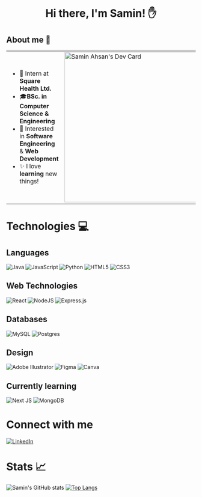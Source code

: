 <h1 align = "center" > Hi there, I'm Samin! ✋</h1>

## About me 📖

<span></span>
<span></span>
<table>
<tr>
  <td valign="center">    
    <ul>
      <li style="none">🏢 Intern at <b>Square Health Ltd. </b> </li>
      <li style="none">🎓<b>BSc. in Computer Science & Engineering</b></li>
      <li>🌱 Interested in <b>Software Engineering</b> & <b>Web Development</b></li>
      <li>✨ I love <b>learning</b> new things!</li>
    </ul>
    
    
    
    
  </td>
  <td>
    <a href="https://app.daily.dev/speedyGonzal0"><img src="https://api.daily.dev/devcards/c81e27f8f18f42b2a336c79c8e65c4c8.png?r=asy" width="400" alt="Samin Ahsan's Dev Card"/></a>
  </td>

</tr>
</table>

# Technologies 💻
## Languages
![Java](https://img.shields.io/badge/java-%23ED8B00.svg?style=for-the-badge&logo=java&logoColor=white)
![JavaScript](https://img.shields.io/badge/javascript-%23323330.svg?style=for-the-badge&logo=javascript&logoColor=%23F7DF1E)
![Python](https://img.shields.io/badge/python-3670A0?style=for-the-badge&logo=python&logoColor=ffdd54)
![HTML5](https://img.shields.io/badge/html5-%23E34F26.svg?style=for-the-badge&logo=html5&logoColor=white)
![CSS3](https://img.shields.io/badge/css3-%231572B6.svg?style=for-the-badge&logo=css3&logoColor=white)

## Web Technologies
![React](https://img.shields.io/badge/react-%2320232a.svg?style=for-the-badge&logo=react&logoColor=%2361DAFB)
![NodeJS](https://img.shields.io/badge/node.js-6DA55F?style=for-the-badge&logo=node.js&logoColor=white)
![Express.js](https://img.shields.io/badge/express.js-%23404d59.svg?style=for-the-badge&logo=express&logoColor=%2361DAFB)

## Databases
![MySQL](https://img.shields.io/badge/mysql-%2300f.svg?style=for-the-badge&logo=mysql&logoColor=white)
![Postgres](https://img.shields.io/badge/postgres-%23316192.svg?style=for-the-badge&logo=postgresql&logoColor=white)

## Design
![Adobe Illustrator](https://img.shields.io/badge/adobe%20illustrator-%23FF9A00.svg?style=for-the-badge&logo=adobe%20illustrator&logoColor=white)
![Figma](https://img.shields.io/badge/figma-%23F24E1E.svg?style=for-the-badge&logo=figma&logoColor=white)
![Canva](https://img.shields.io/badge/Canva-%2300C4CC.svg?style=for-the-badge&logo=Canva&logoColor=white)

## Currently learning
![Next JS](https://img.shields.io/badge/Next-black?style=for-the-badge&logo=next.js&logoColor=white)
![MongoDB](https://img.shields.io/badge/MongoDB-%234ea94b.svg?style=for-the-badge&logo=mongodb&logoColor=white)



# Connect with me
<a href = "https://www.linkedin.com/in/samin-ahsan/">![LinkedIn](https://img.shields.io/badge/linkedin-%230077B5.svg?style=for-the-badge&logo=linkedin&logoColor=white)</a>

# Stats 📈
![Samin's GitHub stats](https://github-readme-stats.vercel.app/api?username=speedyGonzal0&show_icons=true&theme=tokyonight)
[![Top Langs](https://github-readme-stats.vercel.app/api/top-langs/?username=speedyGonzal0&layout=compact)](https://github.com/speedyGonzal0/github-readme-stats)



<!--
**speedyGonzal0/speedyGonzal0** is a ✨ _special_ ✨ repository because its `README.md` (this file) appears on your GitHub profile.

Here are some ideas to get you started:

- 🔭 I’m currently working on ...
- 🌱 I’m currently learning ...
- 👯 I’m looking to collaborate on ...
- 🤔 I’m looking for help with ...
- 💬 Ask me about ...
- 📫 How to reach me: ...
- 😄 Pronouns: ...
- ⚡ Fun fact: ...
-->
